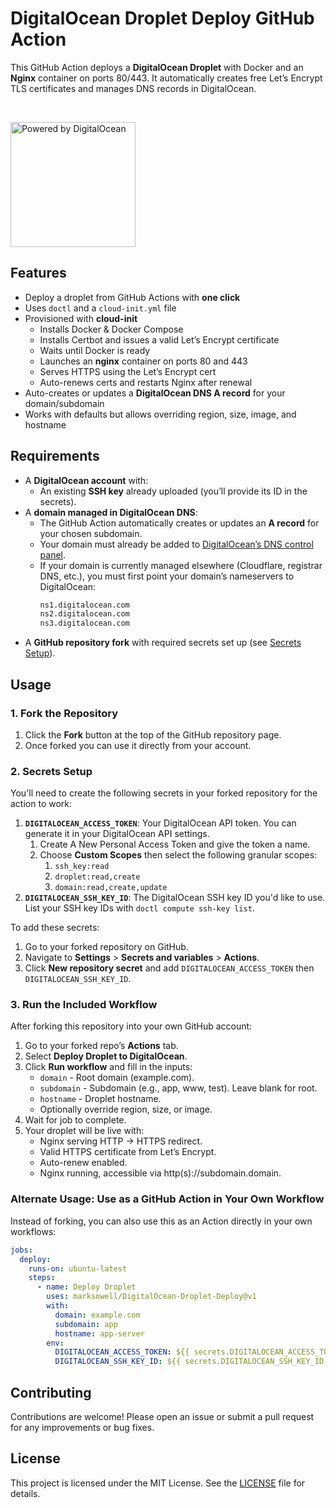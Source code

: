 # DigitalOcean Droplet Deploy GitHub Action 

This GitHub Action deploys a **DigitalOcean Droplet** with Docker and an **Nginx** container on ports 80/443. It automatically creates free Let’s Encrypt TLS certificates and manages DNS records in DigitalOcean.

<br>
<p>
  <a href="https://www.digitalocean.com">
    <img src="https://opensource.nyc3.cdn.digitaloceanspaces.com/attribution/assets/PoweredByDO/DO_Powered_by_Badge_blue.svg" alt="Powered by DigitalOcean" width="200px" />
  </a>
</p>

## Features

- Deploy a droplet from GitHub Actions with **one click**
- Uses `doctl` and a `cloud-init.yml` file
- Provisioned with **cloud-init**
  - Installs Docker & Docker Compose
  - Installs Certbot and issues a valid Let’s Encrypt certificate
  - Waits until Docker is ready
  - Launches an **nginx** container on ports 80 and 443
  - Serves HTTPS using the Let’s Encrypt cert
  - Auto-renews certs and restarts Nginx after renewal
- Auto-creates or updates a **DigitalOcean DNS A record** for your domain/subdomain
- Works with defaults but allows overriding region, size, image, and hostname

## Requirements

- A **DigitalOcean account** with:
  - An existing **SSH key** already uploaded (you’ll provide its ID in the secrets).
- A **domain managed in DigitalOcean DNS**:
  - The GitHub Action automatically creates or updates an **A record** for your chosen subdomain.
  - Your domain must already be added to [DigitalOcean’s DNS control panel](https://cloud.digitalocean.com/networking/domains).
  - If your domain is currently managed elsewhere (Cloudflare, registrar DNS, etc.), you must first point your domain’s nameservers to DigitalOcean:
    ```txt
    ns1.digitalocean.com
    ns2.digitalocean.com
    ns3.digitalocean.com
    ```
- A **GitHub repository fork** with required secrets set up (see [Secrets Setup](#2-secrets-setup)).

## Usage

### 1. Fork the Repository

1. Click the **Fork** button at the top of the GitHub repository page.
2. Once forked you can use it directly from your account.

### 2. Secrets Setup

You'll need to create the following secrets in your forked repository for the action to work:

1. **`DIGITALOCEAN_ACCESS_TOKEN`**: Your DigitalOcean API token. You can generate it in your DigitalOcean API settings.
    1. Create A New Personal Access Token and give the token a name.
    2. Choose **Custom Scopes** then select the following granular scopes:
       1. `ssh_key:read`
       2. `droplet:read,create`
       3. `domain:read,create,update`
2. **`DIGITALOCEAN_SSH_KEY_ID`**: The DigitalOcean SSH key ID you'd like to use. List your SSH key IDs with ```doctl compute ssh-key list```.

To add these secrets:

1. Go to your forked repository on GitHub.
2. Navigate to **Settings** > **Secrets and variables** > **Actions**.
3. Click **New repository secret** and add `DIGITALOCEAN_ACCESS_TOKEN` then `DIGITALOCEAN_SSH_KEY_ID`.

### 3. Run the Included Workflow

After forking this repository into your own GitHub account:

1. Go to your forked repo’s **Actions** tab.
2. Select **Deploy Droplet to DigitalOcean**.  
3. Click **Run workflow** and fill in the inputs:
   - `domain` - Root domain (example.com).
   - `subdomain` - Subdomain (e.g., app, www, test). Leave blank for root.
   - `hostname` - Droplet hostname.
   - Optionally override region, size, or image.
4. Wait for job to complete.
5. Your droplet will be live with:
   - Nginx serving HTTP → HTTPS redirect.
   - Valid HTTPS certificate from Let’s Encrypt.
   - Auto-renew enabled.
   - Nginx running, accessible via http(s)://subdomain.domain.

### Alternate Usage: Use as a GitHub Action in Your Own Workflow

Instead of forking, you can also use this as an Action directly in your own workflows:

```yaml
jobs:
  deploy:
    runs-on: ubuntu-latest
    steps:
      - name: Deploy Droplet
        uses: marksowell/DigitalOcean-Droplet-Deploy@v1
        with:
          domain: example.com
          subdomain: app
          hostname: app-server
        env:
          DIGITALOCEAN_ACCESS_TOKEN: ${{ secrets.DIGITALOCEAN_ACCESS_TOKEN }}
          DIGITALOCEAN_SSH_KEY_ID: ${{ secrets.DIGITALOCEAN_SSH_KEY_ID }}
```

## Contributing

Contributions are welcome! Please open an issue or submit a pull request for any improvements or bug fixes.

## License

This project is licensed under the MIT License. See the [LICENSE](./LICENSE) file for details.
